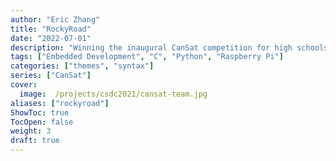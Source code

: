 ```yaml
---
author: "Eric Zhang"
title: "RockyRoad"
date: "2022-07-01"
description: "Winning the inaugural CanSat competition for high schools"
tags: ["Embedded Development", "C", "Python", "Raspberry Pi"]
categories: ["themes", "syntax"]
series: ["CanSat"]
cover:
  image:  /projects/csdc2021/cansat-team.jpg
aliases: ["rockyroad"]
ShowToc: true
TocOpen: false
weight: 3
draft: true
---
```



